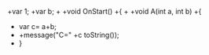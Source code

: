 +var 1;
+var b;
+
+void OnStart()
+{
+
+void A(int a, int b)
+{
+ var c= a+b;
+ +message("C=" +c toString());
+ }
